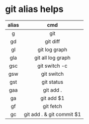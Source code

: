 # git alias helps

| alias | cmd |
| :---: | :---: |
| g | git |
| gd | git diff |
| gl | git log graph |
| gla | git all log graph |
| gsc | git switch -c |
| gsw | git switch |
| gst | git status |
| gaa | git add . |
| ga | git add $1 |
| gf | git fetch |
| gc | git add . & git commit $1 |

